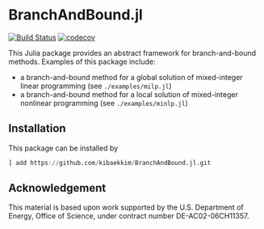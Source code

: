 # BranchAndBound.jl
[![Build Status](https://travis-ci.com/kibaekkim/BranchAndBound.jl.svg?token=3N6HLyM8rqygf5Rmoqzp&branch=master)](https://travis-ci.com/kibaekkim/BranchAndBound.jl)
[![codecov](https://codecov.io/gh/kibaekkim/BranchAndBound.jl/branch/master/graph/badge.svg)](https://codecov.io/gh/kibaekkim/BranchAndBound.jl)

This Julia package provides an abstract framework for branch-and-bound methods. Examples of this package include:

- a branch-and-bound method for a global solution of mixed-integer linear programming (see `./examples/milp.jl`)
- a branch-and-bound method for a local solution of mixed-integer nonlinear programming (see `./examples/minlp.jl`)


## Installation

This package can be installed by

```julia
] add https://github.com/kibaekkim/BranchAndBound.jl.git
```

## Acknowledgement

This material is based upon work supported by the U.S. Department of Energy, Office of Science, under contract number DE-AC02-06CH11357.
